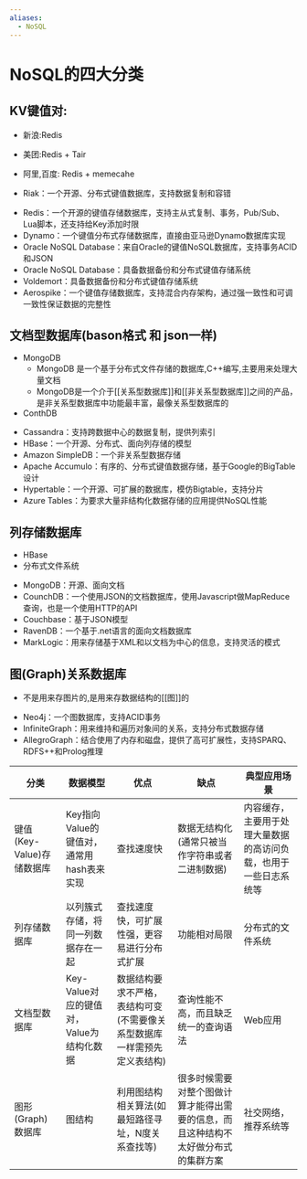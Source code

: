 ```yaml
---
aliases:
  - NoSQL
---
```

# NoSQL的四大分类



## KV键值对:

- 新浪:Redis
- 美团:Redis + Tair
- 阿里,百度: Redis + memecahe



- Riak：一个开源、分布式键值数据库，支持数据复制和容错  
* Redis：一个开源的键值存储数据库，支持主从式复制、事务，Pub/Sub、Lua脚本，还支持给Key添加时限  
* Dynamo：一个键值分布式存储数据库，直接由亚马逊Dynamo数据库实现  
* Oracle NoSQL Database：来自Oracle的键值NoSQL数据库，支持事务ACID和JSON  
* Oracle NoSQL Database：具备数据备份和分布式键值存储系统  
* Voldemort：具备数据备份和分布式键值存储系统  
* Aerospike：一个键值存储数据库，支持混合内存架构，通过强一致性和可调一致性保证数据的完整性

## 文档型数据库(bason格式 和 json一样)

- MongoDB
	- MongoDB 是一个基于分布式文件存储的数据库,C++编写,主要用来处理大量文档
	- MongoDB是一个介于[[关系型数据库]]和[[非关系型数据库]]之间的产品，是非关系型数据库中功能最丰富，最像关系型数据库的
- ConthDB



 * Cassandra：支持跨数据中心的数据复制，提供列索引  
* HBase：一个开源、分布式、面向列存储的模型  
* Amazon SimpleDB：一个非关系型数据存储  
* Apache Accumulo：有序的、分布式键值数据存储，基于Google的BigTable设计  
* Hypertable：一个开源、可扩展的数据库，模仿Bigtable，支持分片  
* Azure Tables：为要求大量非结构化数据存储的应用提供NoSQL性能

## 列存储数据库

- HBase
- 分布式文件系统



* MongoDB：开源、面向文档  
* CounchDB：一个使用JSON的文档数据库，使用Javascript做MapReduce查询，也是一个使用HTTP的API  
* Couchbase：基于JSON模型  
* RavenDB：一个基于.net语言的面向文档数据库  
* MarkLogic：用来存储基于XML和以文档为中心的信息，支持灵活的模式

## 图(Graph)关系数据库

- 不是用来存图片的,是用来存数据结构的[[图]]的



* Neo4j：一个图数据库，支持ACID事务  
* InfiniteGraph：用来维持和遍历对象间的关系，支持分布式数据存储  
* AllegroGraph：结合使用了内存和磁盘，提供了高可扩展性，支持SPARQ、RDFS++和Prolog推理

| 分类                 | 数据模型                        | 优点                                    | 缺点                                        | 典型应用场景                           |
| ------------------ | --------------------------- | ------------------------------------- | ----------------------------------------- | -------------------------------- |
| 键值(Key-Value)存储数据库 | Key指向Value的键值对，通常用hash表来实现  | 查找速度快                                 | 数据无结构化(通常只被当作字符串或者二进制数据)                  | 内容缓存，主要用于处理大量数据的高访问负载，也用于一些日志系统等 |
| 列存储数据库             | 以列簇式存储，将同一列数据存在一起           | 查找速度快，可扩展性强，更容易进行分布式扩展                | 功能相对局限                                    | 分布式的文件系统                         |
| 文档型数据库             | Key-Value对应的键值对，Value为结构化数据 | 数据结构要求不严格，表结构可变(不需要像关系型数据库一样需预先定义表结构) | 查询性能不高，而且缺乏统一的查询语法                        | Web应用                            |
| 图形(Graph)数据库       | 图结构                         | 利用图结构相关算法(如最短路径寻址，N度关系查找等)            | 很多时候需要对整个图做计算才能得出需要的信息，而且这种结构不太好做分布式的集群方案 | 社交网络，推荐系统等                       |

